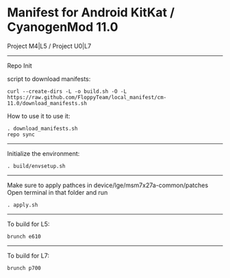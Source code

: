 Manifest for Android KitKat / CyanogenMod 11.0
====================================
Project M4|L5 / Project U0|L7

---

Repo Init

script to download manifests:

    curl --create-dirs -L -o build.sh -O -L https://raw.github.com/FloppyTeam/local_manifest/cm-11.0/download_manifests.sh

How to use it to use it:

    . download_manifests.sh
    repo sync

---

Initialize the environment:

    . build/envsetup.sh

---

Make sure to apply pathces in device/lge/msm7x27a-common/patches
Open terminal in that folder and run
    
    . apply.sh

---

To build for L5:

    brunch e610

---

To build for L7:

    brunch p700
